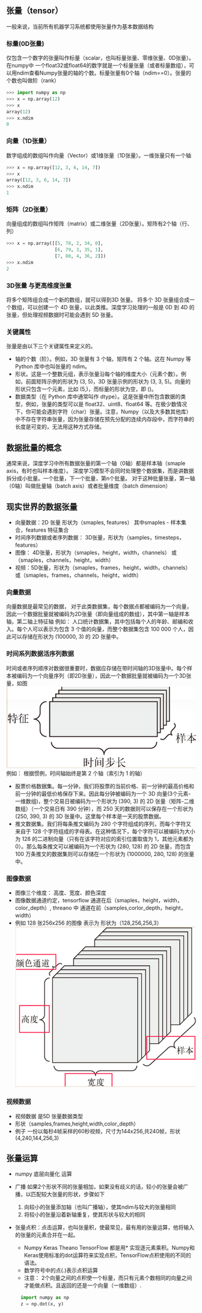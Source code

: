 ## 张量（tensor）
一般来说，当前所有机器学习系统都使用张量作为基本数据结构
### 标量(0D张量)
仅包含一个数字的张量叫作标量（scalar，也叫标量张量、零维张量、0D张量）。
在numpy中 一个float32或float64的数字就是一个标量张量（或者标量数组），可以用ndim查看Numpy张量的轴的个数。标量张量有0个轴（ndim==0）。张量的个数也叫做阶（rank）

```python
>>> import numpy as np
>>> x = np.array(12)
>>> x
array(12)
>>> x.ndim
0
```

### 向量（1D张量）
数字组成的数组叫作向量（Vector）或1维张量（1D张量）。一维张量只有一个轴
```python
>>> x = np.array([12, 3, 6, 14, 7])
>>> x
array([12, 3, 6, 14, 7])
>>> x.ndim
1
```

### 矩阵（2D张量）
向量组成的数组叫作矩阵（matrix）或二维张量（2D张量）。矩阵有2个轴（行、列）
```python
>>> x = np.array([[5, 78, 2, 34, 0],
                  [6, 79, 3, 35, 1],
                  [7, 80, 4, 36, 2]])
>>> x.ndim
2
```

### 3D张量 与更高维度张量
将多个矩阵组合成一个新的数组，就可以得到3D
张量。
将多个 3D 张量组合成一个数组，可以创建一个 4D 张量，以此类推。深度学习处理的一般是 0D 到 4D 的张量，但处理视频数据时可能会遇到 5D 张量。
### 关键属性
张量是由以下三个关键属性来定义的。
+ 轴的个数（阶）。例如，3D 张量有 3 个轴，矩阵有 2 个轴。这在 Numpy 等 Python 库中也叫张量的 ndim。
+ 形状。这是一个整数元组，表示张量沿每个轴的维度大小（元素个数）。例如，前面矩阵示例的形状为 (3, 5)，3D 张量示例的形状为 (3, 3, 5)。向量的形状只包含一个元素，比如 (5,)，而标量的形状为空，即 ()。
+ 数据类型（在 Python 库中通常叫作 dtype）。这是张量中所包含数据的类型，例如，张量的类型可以是 float32、uint8、float64 等。在极少数情况下，你可能会遇到字符（char）张量。注意，Numpy（以及大多数其他库）中不存在字符串张量，因为张量存储在预先分配的连续内存段中，而字符串的长度是可变的，无法用这种方式存储。

## 数据批量的概念
通常来说，深度学习中所有数据张量的第一个轴（0轴）都是样本轴（smaple axis，有时也叫样本维度）。
深度学习模型不会同时处理整个数据集，而是讲数据拆分成小批量。一个批量，下一个批量，第n个批量。
对于这种批量张量，第一轴（0轴）叫做批量轴（batch axis）或者批量维度（batch dimension）

## 现实世界的数据张量
+ 向量数据：2D 张量 形状为（smaples, features）
其中smaples - 样本集合，features 特征集合
+ 时间序列数据或者序列数据： 3D张量，形状为（samples，timesteps，features）
+ 图像： 4D张量，形状为（smaples，height，width，channels） 或（smaples，channels，height，width）
+ 视频：5D张量，形状为（smaples，frames，height，width，channels）或（smaples，frames，channels，height，width）

### 向量数据
向量数据是最常见的数据， 对于此类数据集，每个数据点都被编码为一个向量，因此一个数据批量就被编码为2D张量（即向量组成的数组），其中第一轴是样本轴，第二轴上特征轴
例如：
人口统计数据集，其中包括每个人的年龄、邮编和收入。每个人可以表示为包含 3 个值的向量，而整个数据集包含 100 000 个人，因此可以存储在形状为 (100000, 3) 的 2D 张量中。
### 时间系列数据活序列数据
时间或者序列顺序对数据很重要时，数据应存储在带时间轴的3D张量中。每个样本被编码为一个向量序列（即2D张量），因此一个数据批量就被编码为一个3D张量，如图
![ad81de2e734d5842064fcc72eea4d88c.png](../../_resources/ad81de2e734d5842064fcc72eea4d88c.png)
例如：
根据惯例，时间轴始终是第 2 个轴（索引为 1 的轴）

- 股票价格数据集。每一分钟，我们将股票的当前价格、前一分钟的最高价格和前一分钟的最低价格保存下来。因此每分钟被编码为一个 3D 向量(3个元素-一维数组)，整个交易日被编码为一个形状为 (390, 3) 的 2D 张量（矩阵-二维数组）（一个交易日有 390 分钟），而 250 天的数据则可以保存在一个形状为 (250, 390, 3) 的 3D 张量中。这里每个样本是一天的股票数据。
- 推文数据集。我们将每条推文编码为 280 个字符组成的序列，而每个字符又来自于 128 个字符组成的字母表。在这种情况下，每个字符可以被编码为大小为 128 的二进制向量（只有在该字符对应的索引位置取值为 1，其他元素都为 0）。那么每条推文可以被编码为一个形状为 (280, 128) 的 2D 张量，而包含 100 万条推文的数据集则可以存储在一个形状为 (1000000, 280, 128) 的张量中。

### 图像数据
+ 图像三个维度： 高度、宽度、颜色深度
+ 图像数据通道约定，tensorflow 通道在后（smaples，height，width，color_depth）, threano 中 通道在前（samples,corlor_depth，height，width）
+ 例如 128 张256x256 的图像 表示为 形状为（128,256,256,3）
![41b678370168705ddd8228dab831b843.png](../../_resources/41b678370168705ddd8228dab831b843.png)

### 视频数据

+ 视频数据 是5D 张量数据类型
+ 形状（samples,frames,height,width,color_depth）
+ 例子 一份以每秒4帧采样的60秒视频，尺寸为144x256,共240帧，形状(4,240,144,256,3)

## 张量运算
+ numpy 底层向量化 运算
+ 广播 如果2个形状不同的张量相加，如果没有歧义的话，较小的张量会被广播，以匹配较大张量的形状，步骤如下
 	1. 向较小的张量添加轴（也叫广播轴），使其ndim与较大的张量相同
 	2. 将较小的张量沿着新轴重复，使其形状与较大的相同
 	
+ 张量点积：点击运算，也叫张量积，使最常见，最有用的张量运算，他将输入的张量的元素合并在一起。

  - Numpy Keras Theano TensorFlow 都是用* 实现逐元素乘积。Numpy和Keras使用标准的dot运算符来实现点积，TensorFlow点积使用的不同的语法。
  - 数学符号中的点(.)表示点积运算
  - 注意： 2个向量之间的点积使一个标量，而只有元素个数相同的向量之间才能做点积。且返回的还是一个向量（一维数组）. 
  
  ```python
	import numpy as np
	z = np.dot(x, y)
 ```
